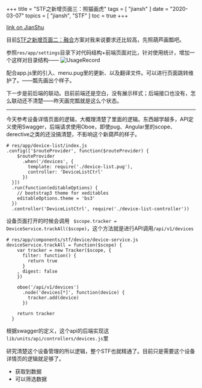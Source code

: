 +++
title = "STF之新增页面三：照猫画虎"
tags = [
    "jiansh"
]
date = "2020-03-07"
topics = [
    "jiansh",
    "STF"
]
toc = true
+++



[link on JianShu](https://www.jianshu.com/p/a2a4e186fc77)

目前[STF之新增页面二：融合](https://www.jianshu.com/p/b83027a4e295)方案对我来说要求还比较高，先照葫芦画瓢吧。 

参照`res/app/settings`目录下对代码结构+前端页面对比，针对使用统计，增加一个这样对目录结构——
![UsageRecord](https://upload-images.jianshu.io/upload_images/3296949-acf858b88defbb70.png?imageMogr2/auto-orient/strip%7CimageView2/2/w/1240)

配合app.js里的引入、menu.pug里的更新、以及翻译文件。可以进行页面跳转维护了。——瓢先画出个样子。

下一步是前后端的联动。目前前端还是空白，没有展示样式；后端接口也没有，怎么联动还不清楚——昨天画完瓢就是这么个状态。 

---

今天参考设备详情页面的逻辑，大概理清楚了里面的逻辑。东西越学越多，API定义使用Swagger，后端请求使用Oboe，即使pug、Angular里的scope、derective之类的还没搞清楚，不影响这个新葫芦的样子。

```
# res/app/device-list/index.js
.config(['$routeProvider', function($routeProvider) {
    $routeProvider
      .when('/devices', {
        template: require('./device-list.pug'),
        controller: 'DeviceListCtrl'
      })
  }])
  .run(function(editableOptions) {
    // bootstrap3 theme for xeditables
    editableOptions.theme = 'bs3'
  })
  .controller('DeviceListCtrl', require('./device-list-controller'))
```
设备页面打开的时候会调用 ` $scope.tracker = DeviceService.trackAll($scope)`，这个方法就是进行API调用`/api/v1/devices` 
```
# res/app/components/stf/device/device-service.js
deviceService.trackAll = function($scope) {
    var tracker = new Tracker($scope, {
      filter: function() {
        return true
      }
    , digest: false
    })

    oboe('/api/v1/devices')
      .node('devices[*]', function(device) {
        tracker.add(device)
      })

    return tracker
  }
```

根据swagger的定义，这个api的后端实现这`lib/units/api/controllers/devices.js`里

研究清楚这个设备管理的所以逻辑，整个STF也就精通了。目前只是需要这个设备详情页的逻辑就足够了。

- 获取到数据
- 可以筛选数据
